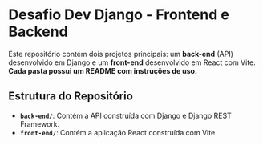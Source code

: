 # Desafio Dev Django - Frontend e Backend

Este repositório contém dois projetos principais: um **back-end** (API) desenvolvido em Django e um **front-end** desenvolvido em React com Vite.  **Cada pasta possui um README com instruções de uso.**

## Estrutura do Repositório

- **`back-end/`**: Contém a API construída com Django e Django REST Framework.
- **`front-end/`**: Contém a aplicação React construída com Vite.
